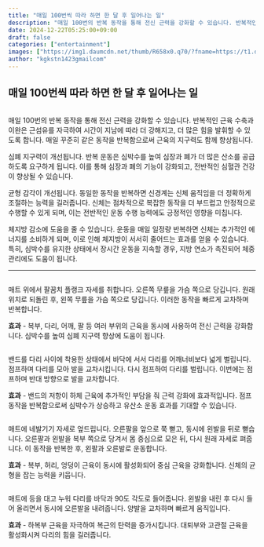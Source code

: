```yaml
---
title: "매일 100번씩 따라 하면 한 달 후 일어나는 일"
description: "매일 100번의 반복 동작을 통해 전신 근력을 강화할 수 있습니다. 반복적인 근육 수축과 이완은 근섬유를 자극하여 시간이 지남에 따라 더 강해지고, 더 많은 힘을 발휘할 수 있도록 합니다. 매일 꾸준히 같은 동작을 반복함으로써 근육의 지구력도 함께 향상됩니다."
date: 2024-12-22T05:25:00+09:00
draft: false
categories: ["entertainment"]
images: ["https://img1.daumcdn.net/thumb/R658x0.q70/?fname=https://t1.daumcdn.net/news/202411/14/tenbody/20241114173002293vqub.jpg", "https://t1.daumcdn.net/news/202411/14/tenbody/20241114173002994qhxo.gif", "https://t1.daumcdn.net/news/202411/14/tenbody/20241114173003261dfnq.gif", "https://t1.daumcdn.net/news/202411/14/tenbody/20241114173003598afll.gif", "https://t1.daumcdn.net/news/202411/14/tenbody/20241114173003922nhir.gif"]
author: "kgkstn1423gmailcom"
---
```


<h2 >매일 100번씩 따라 하면 한 달 후 일어나는 일</h2> <figure ><img src="https://img1.daumcdn.net/thumb/R658x0.q70/?fname=https://t1.daumcdn.net/news/202411/14/tenbody/20241114173002293vqub.jpg" alt=""/></figure> <p>매일 100번의 반복 동작을 통해 전신 근력을 강화할 수 있습니다. 반복적인 근육 수축과 이완은 근섬유를 자극하여 시간이 지남에 따라 더 강해지고, 더 많은 힘을 발휘할 수 있도록 합니다. 매일 꾸준히 같은 동작을 반복함으로써 근육의 지구력도 함께 향상됩니다.</p> <p>심폐 지구력이 개선됩니다. 반복 운동은 심박수를 높여 심장과 폐가 더 많은 산소를 공급하도록 요구하게 됩니다. 이를 통해 심장과 폐의 기능이 강화되고, 전반적인 심혈관 건강이 향상될 수 있습니다.</p> <p>균형 감각이 개선됩니다. 동일한 동작을 반복하면 신경계는 신체 움직임을 더 정확하게 조절하는 능력을 길러줍니다. 신체는 점차적으로 복잡한 동작을 더 부드럽고 안정적으로 수행할 수 있게 되며, 이는 전반적인 운동 수행 능력에도 긍정적인 영향을 미칩니다.</p> <p>체지방 감소에 도움을 줄 수 있습니다. 운동을 매일 일정량 반복하면 신체는 추가적인 에너지를 소비하게 되며, 이로 인해 체지방이 서서히 줄어드는 효과를 얻을 수 있습니다. 특히, 심박수를 유지한 상태에서 장시간 운동을 지속할 경우, 지방 연소가 촉진되어 체중 관리에도 도움이 됩니다.</p> <hr /> <figure ><img src="https://t1.daumcdn.net/news/202411/14/tenbody/20241114173002994qhxo.gif" alt=""/></figure> <p>매트 위에서 팔꿈치 플랭크 자세를 취합니다. 오른쪽 무릎을 가슴 쪽으로 당깁니다. 원래 위치로 되돌린 후, 왼쪽 무릎을 가슴 쪽으로 당깁니다. 이러한 동작을 빠르게 교차하며 반복합니다.</p> <p><strong>효과</strong> - 복부, 다리, 어깨, 팔 등 여러 부위의 근육을 동시에 사용하여 전신 근력을 강화합니다. 심박수를 높여 심폐 지구력 향상에 도움이 됩니다.</p> <figure ><img src="https://t1.daumcdn.net/news/202411/14/tenbody/20241114173003261dfnq.gif" alt=""/></figure> <p>밴드를 다리 사이에 착용한 상태에서 바닥에 서서 다리를 어깨너비보다 넓게 벌립니다. 점프하며 다리를 모아 발을 교차시킵니다. 다시 점프하여 다리를 벌립니다. 이번에는 점프하며 반대 방향으로 발을 교차합니다.</p> <p><strong>효과</strong> - 밴드의 저항이 하체 근육에 추가적인 부담을 줘 근력 강화에 효과적입니다. 점프 동작을 반복함으로써 심박수가 상승하고 유산소 운동 효과를 기대할 수 있습니다.</p> <figure ><img src="https://t1.daumcdn.net/news/202411/14/tenbody/20241114173003598afll.gif" alt=""/></figure> <p>매트에 네발기기 자세로 엎드립니다. 오른팔을 앞으로 쭉 뻗고, 동시에 왼발을 뒤로 뻗습니다. 오른팔과 왼발을 복부 쪽으로 당겨서 몸 중심으로 모은 뒤, 다시 원래 자세로 펴줍니다. 이 동작을 반복한 후, 왼팔과 오른발로 운동합니다.</p> <p><strong>효과</strong> - 복부, 허리, 엉덩이 근육이 동시에 활성화되어 중심 근육을 강화합니다. 신체의 균형을 잡는 능력을 키웁니다.</p> <figure ><img src="https://t1.daumcdn.net/news/202411/14/tenbody/20241114173003922nhir.gif" alt=""/></figure> <p>매트에 등을 대고 누워 다리를 바닥과 90도 각도로 들어줍니다. 왼발을 내린 후 다시 들어 올리면서 동시에 오른발을 내려줍니다. 양발을 교차하며 빠르게 움직입니다.</p> <p><strong>효과</strong> - 하복부 근육을 자극하여 복근의 탄력을 증가시킵니다. 대퇴부와 고관절 근육을 활성화시켜 다리의 힘을 길러줍니다.</p>